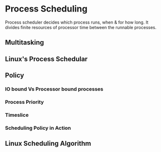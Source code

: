 # Process Scheduling

Process scheduler decides which process runs, when & for how long. It divides finite resources of processor time between the runnable processes.

## Multitasking

## Linux's Process Schedular

## Policy

### IO bound Vs Processor bound processes

### Process Priority

### Timeslice

### Scheduling Policy in Action

## Linux Scheduling Algorithm
